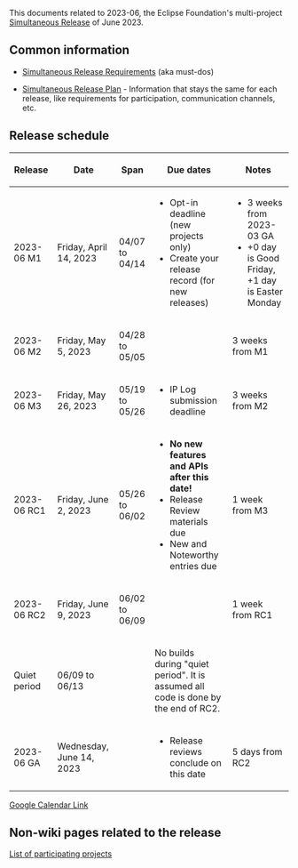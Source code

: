This documents related to 2023-06, the Eclipse Foundation's
multi-project [Simultaneous Release](../Simultaneous_Release.md) of
June 2023.

## Common information

-   [Simultaneous Release
    Requirements](Simultaneous_Release_Requirements.md)
    (aka must-dos)

<!-- -->

-   [Simultaneous Release
    Plan](Simultaneous_Release_Plan.md) - Information
    that stays the same for each release, like requirements for
    participation, communication channels, etc.

## Release schedule

<table>
<thead>
<tr class="header">
<th><p>Release</p></th>
<th><p>Date</p></th>
<th><p>Span</p></th>
<th><p>Due dates</p></th>
<th><p>Notes</p></th>
</tr>
</thead>
<tbody>
<tr class="odd">
<td><p>2023-06 M1</p></td>
<td><p>Friday, April 14, 2023</p></td>
<td><p>04/07 to 04/14</p></td>
<td><ul>
<li>Opt-in deadline (new projects only)</li>
<li>Create your release record (for new releases)</li>
</ul></td>
<td><ul>
<li>3 weeks from 2023-03 GA</li>
<li>+0 day is Good Friday, +1 day is Easter Monday</li>
</ul></td>
</tr>
<tr class="even">
<td><p>2023-06 M2</p></td>
<td><p>Friday, May 5, 2023</p></td>
<td><p>04/28 to 05/05</p></td>
<td></td>
<td><p>3 weeks from M1</p></td>
</tr>
<tr class="odd">
<td><p>2023-06 M3</p></td>
<td><p>Friday, May 26, 2023</p></td>
<td><p>05/19 to 05/26</p></td>
<td><ul>
<li>IP Log submission deadline</li>
</ul></td>
<td><p>3 weeks from M2</p></td>
</tr>
<tr class="even">
<td><p>2023-06 RC1</p></td>
<td><p>Friday, June 2, 2023</p></td>
<td><p>05/26 to 06/02</p></td>
<td><ul>
<li><strong>No new features and APIs after this date!</strong></li>
<li>Release Review materials due</li>
<li>New and Noteworthy entries due</li>
</ul></td>
<td><p>1 week from M3</p></td>
</tr>
<tr class="odd">
<td><p>2023-06 RC2</p></td>
<td><p>Friday, June 9, 2023</p></td>
<td><p>06/02 to 06/09</p></td>
<td></td>
<td><p>1 week from RC1</p></td>
</tr>
<tr class="even">
<td><p>Quiet period</p></td>
<td><p>06/09 to 06/13</p></td>
<td></td>
<td><p>No builds during "quiet period". It is assumed all code is done
by the end of RC2.</p></td>
<td></td>
</tr>
<tr class="odd">
<td><p>2023-06 GA</p></td>
<td><p>Wednesday, June 14, 2023</p></td>
<td></td>
<td><ul>
<li>Release reviews conclude on this date</li>
</ul></td>
<td><p>5 days from RC2</p></td>
</tr>
</tbody>
</table>

<!-- googlecalendar width="600" height="400" title="Planning Council Calendar">gchs7nm4nvpm837469ddj9tjlk@group.calendar.google.com&dates=20230601%2F20230630</googlecalendar -->
[Google Calendar Link](https://calendar.google.com/calendar/embed?src=gchs7nm4nvpm837469ddj9tjlk@group.calendar.google.com&dates=20230601%2F20230630&hl=en&mode=AGENDA)

## Non-wiki pages related to the release

[List of participating
projects](https://projects.eclipse.org/releases/2023-06)

